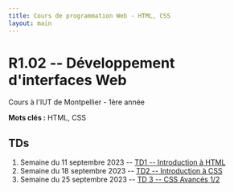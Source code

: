 ```yaml
---
title: Cours de programmation Web - HTML, CSS
layout: main
---
```


# R1.02 -- Développement d'interfaces Web
Cours à l'IUT de Montpellier - 1ère année

**Mots clés :** HTML, CSS

## TDs

1. Semaine du 11 septembre 2023 -- [TD1 -- Introduction à HTML](tutorials/tutorial1.html)
1. Semaine du 18 septembre 2023 -- [TD2 -- Introduction à CSS ](tutorials/tutorial2.html)
1. Semaine du 25 septembre 2023 -- [TD 3 -- CSS Avancés 1/2](tutorials/tutorial3.html)
<!--1. Semaine du 2 octobre 2023 -- [TD 4 -- CSS Avancés 2/2](tutorials/tutorial4.html) et présentation site SAE 1.05 
1. Semaine du 9 octobre 2023 -- [ Fin TD 4 -- CSS Avancés 2/2](tutorials/tutorial4.html) 
1. Semaine du 16 octobre 2023 -- [TD 5 -- Les Formulaires](tutorials/tutorial5.html) et travail sur SAE 1.05
   * 23 octobre rendu SAE 1.05 
1. Semaine du 23 octobre 2023 -- Entamer [TD 6 -- Responsive Design](tutorials/tutorial6.html)
1. Semaine du 6 novembre 2023 -- Finir le [TD 6 -- Responsive Design](tutorials/tutorial6.html) et présentation site de la SAE 1.06
1. Semaine du 27 novembre 2023 -- Interro et séance de travail sur la  SAE 1.06
1. Semaine du 4 ou du 11 decembre 2023 -- Séance d'évaluation des sites de la SAE 1.06 -->

<!--## Compléments optionnels-->
 
<!--1. [Coder des colonnes responsive à la Bootstrap](assets/tut5-complement.html)-->

<!--## Instructions pour les SAÉ
* [Consigne pour la SAÉ 1.05](SAE_105.html)
* [Consigne pour la SAÉ 1.06](SAE_106.html)

## Petite interrogation de CSS
* [Exemple et consignes](exempleTest.html)-->


